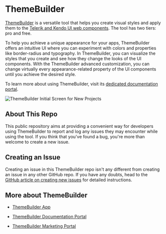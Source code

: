 # ThemeBuilder

[ThemeBuilder](https://themebuilderapp.telerik.com/) is a versatile tool that helps you create visual styles and apply them to the [Telerik and Kendo UI web components](https://docs.telerik.com/themebuilder/introduction#supported-telerik-and-kendo-ui-web-components). The tool has two tiers: pro and free.

To help you achieve a unique appearance for your apps, ThemeBuilder offers an intuitive UI where you can experiment with colors and properties like border-radius and typography. In ThemeBuilder, you can visualize the styles that you create and see how they change the looks of the UI components. With the ThemeBuilder advanced customization, you can change virtually every appearance-related property of the UI components until you achieve the desired style.

To learn more about using ThemeBuilder, visit its [dedicated documentation portal](https://docs.telerik.com/themebuilder).

![ThemeBuilder Initial Screen for New Projects](https://user-images.githubusercontent.com/60105689/203509640-19e9acbe-cc0e-44c3-a68f-8a79914e6a79.png)

## About This Repo

This public repository aims at providing a convenient way for developers using ThemeBuilder to report and log any issues they may encounter while using the tool. If you think that you've found a bug, you're more than welcome to create a new issue.

## Creating an Issue

Creating an issue in this ThemeBuilder repo isn't any different from creating an issue in any other GitHub repo. If you have any doubts, head to the [GitHub article on creating new issues](https://docs.github.com/en/issues/tracking-your-work-with-issues/creating-an-issue) for detailed instructions.

## More about ThemeBuilder

* [ThemeBuilder App](https://themebuilderapp.telerik.com/)

* [ThemeBuilder Documentation Portal](https://docs.telerik.com/themebuilder)

* [ThemeBuilder Marketing Portal](https://www.telerik.com/themebuilder)
